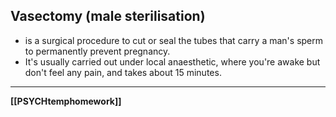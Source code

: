 ## Vasectomy (male sterilisation) 
- is a surgical procedure to cut or seal the tubes that carry a man's sperm to permanently prevent pregnancy.
- It's usually carried out under local anaesthetic, where you're awake but don't feel any pain, and takes about 15 minutes.

---
**[[PSYCHtemphomework]]**